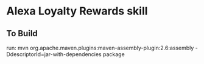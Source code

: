 # Alexa Loyalty Rewards skill


## To Build

run: mvn org.apache.maven.plugins:maven-assembly-plugin:2.6:assembly -DdescriptorId=jar-with-dependencies package


